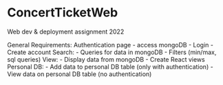 # ConcertTicketWeb
Web dev &amp; deployment assignment 2022

General Requirements:
	Authentication page - access mongoDB
		- Login
		- Create account
	Search:
		- Queries for data in mongoDB
		- Filters (min/max, sql queries)
	View:
		- Display data from mongoDB
		- Create React views
	Personal DB:
		- Add data to personal DB table (only with authentication)
		- View data on personal DB table (no authentication)
